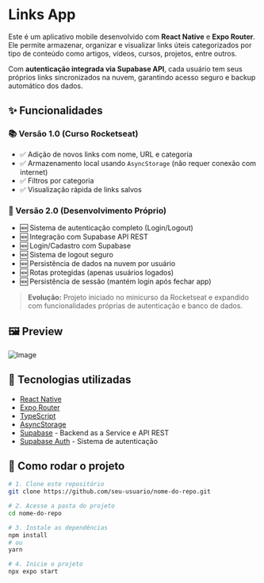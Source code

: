 # Links App

Este é um aplicativo mobile desenvolvido com **React Native** e **Expo Router**. Ele permite armazenar, organizar e visualizar links úteis categorizados por tipo de conteúdo como artigos, vídeos, cursos, projetos, entre outros.

Com **autenticação integrada via Supabase API**, cada usuário tem seus próprios links sincronizados na nuvem, garantindo acesso seguro e backup automático dos dados.

## ✨ Funcionalidades

### 📚 Versão 1.0 (Curso Rocketseat)
- ✅ Adição de novos links com nome, URL e categoria  
- ✅ Armazenamento local usando `AsyncStorage` (não requer conexão com internet)  
- ✅ Filtros por categoria  
- ✅ Visualização rápida de links salvos  

### 🚀 Versão 2.0 (Desenvolvimento Próprio)
- 🆕 Sistema de autenticação completo (Login/Logout)
- 🆕 Integração com Supabase API REST
- 🆕 Login/Cadastro com Supabase  
- 🆕 Sistema de logout seguro
- 🆕 Persistência de dados na nuvem por usuário
- 🆕 Rotas protegidas (apenas usuários logados)
- 🆕 Persistência de sessão (mantém login após fechar app)

> **Evolução:** Projeto iniciado no minicurso da Rocketseat e expandido com funcionalidades próprias de autenticação e banco de dados.

## 🖼️ Preview
![Image](https://github.com/user-attachments/assets/8265e155-82eb-435d-9bc3-455e5965c472)

## 📱 Tecnologias utilizadas

- [React Native](https://reactnative.dev/)  
- [Expo Router](https://expo.github.io/router/docs)  
- [TypeScript](https://www.typescriptlang.org/)  
- [AsyncStorage](https://react-native-async-storage.github.io/async-storage/)
- [Supabase](https://supabase.com/) - Backend as a Service e API REST
- [Supabase Auth](https://supabase.com/auth) - Sistema de autenticação

## 🚀 Como rodar o projeto

```bash
# 1. Clone este repositório
git clone https://github.com/seu-usuario/nome-do-repo.git

# 2. Acesse a pasta do projeto
cd nome-do-repo

# 3. Instale as dependências
npm install
# ou
yarn

# 4. Inicie o projeto
npx expo start
